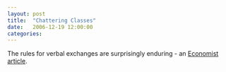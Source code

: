 ```yaml
---
layout: post
title:  "Chattering Classes"
date:   2006-12-19 12:00:00
categories:
---
```


The rules for verbal exchanges are surprisingly enduring - an [Economist article](http://www.economist.com/node/8345491).